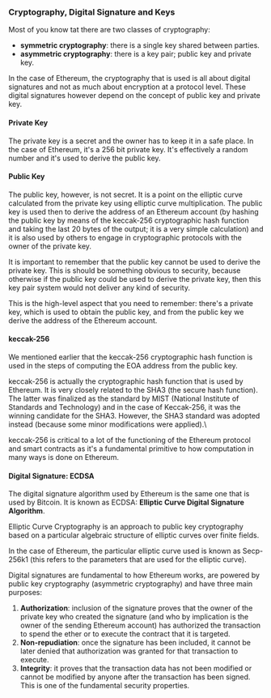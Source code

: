 ### Cryptography, Digital Signature and Keys

Most of you know tat there are two classes of cryptography:

- **symmetric cryptography**: there is a single key shared between parties.
- **asymmetric cryptography**: there is a key pair; public key and private 
key.

In the case of Ethereum, the cryptography that is used is all about digital signatures and not as much about encryption at a protocol level. These digital signatures however depend on the concept of public key and private key.

#### Private Key

The private key is a secret and the owner has to keep it in a safe place. In the case of Ethereum, it's a 256 bit private key. It's effectively a random number and it's used to derive the public key.

#### Public Key

The public key, however, is not secret. It is a point on the elliptic curve calculated from the private key using elliptic curve multiplication. The public key is used then to derive the address of an Ethereum account (by hashing the public key by means of the keccak-256 cryptographic hash function and taking the last 20 bytes of the output; it is a very simple calculation) and it is also used by others to engage in cryptographic protocols with the owner of the private key.

It is important to remember that the public key cannot be used to derive the private key. This is should be something obvious to security, because otherwise if the public key could be used to derive the private key, then this key pair system would not deliver any kind of security.

This is the high-level aspect that you need to remember: there's a private key, which is used to obtain the public key, and from the public key we derive the address of the Ethereum account.

#### keccak-256

We mentioned earlier that the keccak-256 cryptographic hash function is used in the steps of computing the EOA address from the public key.

keccak-256 is actually the cryptographic hash function that is used by Ethereum. It is very closely related to the SHA3 (the secure hash function). The latter was finalized as the standard by MIST (National Institute of Standards and Technology) and in the case of Keccak-256, it was the winning candidate for the SHA3. However, the SHA3 standard was adopted instead (because some minor modifications were applied).\\

keccak-256 is critical to a lot of the functioning of the Ethereum protocol and smart contracts as it's a fundamental primitive to how computation in many ways is done on Ethereum.

#### Digital Signature: ECDSA

The digital signature algorithm used by Ethereum is the same one that is used by Bitcoin. It is known as ECDSA: **Elliptic Curve Digital Signature Algorithm**.

Elliptic Curve Cryptography is an approach to public key cryptography based on a particular algebraic structure of elliptic curves over finite fields.

In the case of Ethereum, the particular elliptic curve used is known as Secp-256k1 (this refers to the parameters that are used for the elliptic curve).

Digital signatures are  fundamental to how Ethereum works, are powered by public key cryptography (asymmetric cryptography) and have three main purposes:

1. **Authorization**: inclusion of the signature proves that the owner of the private key who created the signature (and who by implication is the owner of the sending Ethereum account) has authorized the transaction to spend the ether or to execute the contract that it is targeted.
2. **Non-repudiation**: once the signature has been included, it cannot be later denied that authorization was granted for that transaction to execute.
3. **Integrity**: it proves that the transaction data has not been modified or cannot be modified by anyone after the transaction has been signed. This is one of the fundamental security properties.
